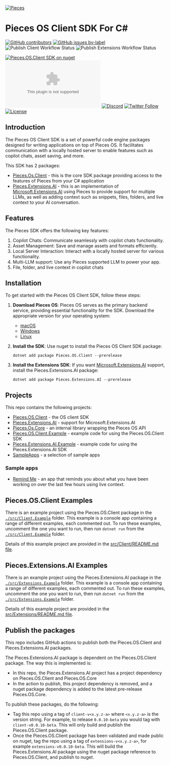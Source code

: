 [![Pieces](https://raw.githubusercontent.com/pieces-app/pieces-os-client-sdk-for-csharp/main/assets/pieces-logo.png?token=GHSAT0AAAAAACTAEQJM63MDD3OICVSXMCLCZW2LDQQ)](https://pieces.app)

# Pieces OS Client SDK For C#

[![GitHub contributors](https://img.shields.io/github/contributors/pieces-app/pieces-os-client-sdk-for-csharp.svg)](https://github.com/pieces-app/pieces-os-client-sdk-for-csharp/graphs/contributors)
[![GitHub issues by-label](https://img.shields.io/github/issues/pieces-app/pieces-os-client-sdk-for-csharp)](https://github.com/pieces-app/pieces-os-client-sdk-for-csharp/issues)
![Publish Client Workflow Status](https://img.shields.io/github/actions/workflow/status/pieces-app/pieces-os-client-sdk-for-csharp/publish-client-nuget.yaml)
![Publish Extensions Workflow Status](https://img.shields.io/github/actions/workflow/status/pieces-app/pieces-os-client-sdk-for-csharp/publish-extensions-nuget.yaml)

[![Pieces.OS.Client SDK on nuget](https://img.shields.io/nuget/vpre/Pieces.OS.Client)](https://www.nuget.org/packages/Pieces.OS.Client/)
[![Pieces.Extensions.AI SDK on nuget](https://img.shields.io/nuget/vpre/Pieces.Extensions.AI)](https://www.nuget.org/packages/Pieces.Extensions.AI/)
[![Discord](https://img.shields.io/badge/Discord-@layer5.svg?color=7389D8&label&logo=discord&logoColor=ffffff)](https://discord.gg/getpieces)
[![Twitter Follow](https://img.shields.io/twitter/follow/pieces.svg?label=Follow)](https://twitter.com/getpieces)
[![License](https://img.shields.io/github/license/pieces-app/pieces-os-client-sdk-for-csharp.svg)](https://github.com/pieces-app/pieces-os-client-sdk-for-csharp/blob/main/LICENSE)

## Introduction

The Pieces OS Client SDK is a set of powerful code engine packages designed for writing applications on top of Pieces OS. It facilitates communication with a locally hosted server to enable features such as copilot chats, asset saving, and more.

This SDK has 2 packages:

- [Pieces.Os.Client](https://www.nuget.org/packages/Pieces.OS.Client/) - this is the core SDK package providing access to the features of Pieces from your C# application
- [Pieces.Extensions.AI](https://www.nuget.org/packages/Pieces.Extensions.AI/) - this is an implementation of [Microsoft.Extensions.AI](https://www.nuget.org/packages/Microsoft.Extensions.AI/) using Pieces to provide support for multiple LLMs, as well as adding context such as snippets, files, folders, and live context to your AI conversation.

## Features

The Pieces SDK offers the following key features:

1. Copilot Chats: Communicate seamlessly with copilot chats functionality.
1. Asset Management: Save and manage assets and formats efficiently.
1. Local Server Interaction: Interact with a locally hosted server for various functionality.
1. Multi-LLM support: Use any Pieces supported LLM to power your app.
1. File, folder, and live context in copilot chats

## Installation

To get started with the Pieces OS Client SDK, follow these steps:

1. **Download Pieces OS**: Pieces OS serves as the primary backend service, providing essential functionality for the SDK. Download the appropriate version for your operating system:
   - [macOS](https://docs.pieces.app/installation-getting-started/macos)
   - [Windows](https://docs.pieces.app/installation-getting-started/windows)
   - [Linux](https://docs.pieces.app/installation-getting-started/linux)

1. **Install the SDK**: Use nuget to install the Pieces OS Client SDK package:

   ```shell
   dotnet add package Pieces.OS.Client --prerelease
   ```

1. **Install the Extensions SDK**: If you want [Microsoft.Extensions.AI](https://www.nuget.org/packages/Microsoft.Extensions.AI/) support, install the Pieces.Extensions.AI package:

    ```shell
    dotnet add package Pieces.Extensions.AI --prerelease
    ```

## Projects

This repo contains the following projects:

- [Pieces.OS.Client](./src/Client/) - the OS client SDK
- [Pieces.Extensions.AI](./src/Extensions/) - support for Microsoft.Extensions.AI
- [Pieces.Os.Core](./src/Core/) - an internal library wrapping the Pieces OS API
- [Pieces.OS.Client.Example](./src/Client.Example/) - example code for using the Pieces.OS.Client SDK
- [Pieces.Extensions.AI.Example](./src/Extensions.Example/) - example code for using the Pieces.Extensions.AI SDK
- [SampleApps](./src/SampleApps/) - a selection of sample apps

### Sample apps

- [Remind Me](./src/SampleApps/RemindMe/) - an app that reminds you about what you have been working on over the last few hours using live context.

## Pieces.OS.Client Examples

There is an example project using the Pieces.OS.Client package in the [`./src/Client.Example`](./src/Client.Example) folder. This example is a console app containing a range of different examples, each commented out. To run these examples, uncomment the one you want to run, then run `dotnet run` from the [`./src/Client.Example`](./src/Client.Example) folder.

Details of this example project are provided in the [src/Client/README.md file](./src/Client/README.md).

## Pieces.Extensions.AI Examples

There is an example project using the Pieces.Extensions.AI package in the [`./src/Extensions.Example`](./src/Extensions.Example) folder. This example is a console app containing a range of different examples, each commented out. To run these examples, uncomment the one you want to run, then run `dotnet run` from the [`./src/Extensions.Example`](./src/Extensions.Example) folder.

Details of this example project are provided in the [src/Extensions/README.md file](./src/Extensions/README.md).

## Publish the packages

This repo includes GitHub actions to publish both the Pieces.OS.Client and Pieces.Extensions.AI packages.

The Pieces.Extensions.AI package is dependent on the Pieces.OS.Client package. The way this is implemented is:

- In this repo, the Pieces.Extensions.AI project has a project dependency on Pieces.OS.Client and Pieces.OS.Core
- In the action to publish, this project dependency is removed, and a nuget package dependency is added to the latest pre-release Pieces.OS.Core.

To publish these packages, do the following:

- Tag this repo using a tag of `client-v<x.y.z-a>` where `<x.y.z-a>` is the version string. For example, to release `0.0.10-beta` you would tag with `client-v0.0.10-beta`. This will only build and publish the Pieces.OS.Client package.
- Once the Pieces.OS.Client package has been validated and made public on nuget, tag the repo using a tag of `extensions-v<x.y.z-a>`, for example `extensions-v0.0.10-beta`. This will build the Pieces.Extensions.AI package using the nuget package reference to Pieces.OS.Client, and publish to nuget.

